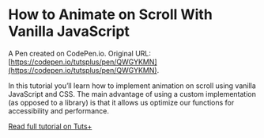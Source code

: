 # How to Animate on Scroll With Vanilla JavaScript

A Pen created on CodePen.io. Original URL: [https://codepen.io/tutsplus/pen/QWGYKMN](https://codepen.io/tutsplus/pen/QWGYKMN).

In this tutorial you’ll learn how to implement animation on scroll using vanilla JavaScript and CSS. The main advantage of using a custom implementation (as opposed to a library) is that it allows us optimize our functions for accessibility and performance.

[Read full tutorial on Tuts+](https://webdesign.tutsplus.com/tutorials/animate-on-scroll-with-javascript--cms-36671)